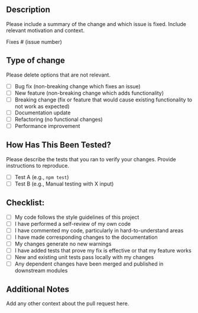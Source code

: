 ## Description
Please include a summary of the change and which issue is fixed. Include relevant motivation and context.

Fixes # (issue number)

## Type of change
Please delete options that are not relevant.

- [ ] Bug fix (non-breaking change which fixes an issue)
- [ ] New feature (non-breaking change which adds functionality)
- [ ] Breaking change (fix or feature that would cause existing functionality to not work as expected)
- [ ] Documentation update
- [ ] Refactoring (no functional changes)
- [ ] Performance improvement

## How Has This Been Tested?
Please describe the tests that you ran to verify your changes. Provide instructions to reproduce.

- [ ] Test A (e.g., `npm test`)
- [ ] Test B (e.g., Manual testing with X input)

## Checklist:
- [ ] My code follows the style guidelines of this project
- [ ] I have performed a self-review of my own code
- [ ] I have commented my code, particularly in hard-to-understand areas
- [ ] I have made corresponding changes to the documentation
- [ ] My changes generate no new warnings
- [ ] I have added tests that prove my fix is effective or that my feature works
- [ ] New and existing unit tests pass locally with my changes
- [ ] Any dependent changes have been merged and published in downstream modules

## Additional Notes
Add any other context about the pull request here. 